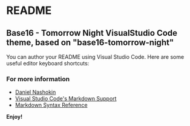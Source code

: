 # README
## Base16 - Tomorrow Night VisualStudio Code theme, based on "base16-tomorrow-night"
You can author your README using Visual Studio Code.  Here are some useful editor keyboard shortcuts:

### For more information
* [Daniel Nashokin](http://www.zyker.com.au)
* [Visual Studio Code's Markdown Support](http://code.visualstudio.com/docs/languages/markdown)
* [Markdown Syntax Reference](https://help.github.com/articles/markdown-basics/)

**Enjoy!**
